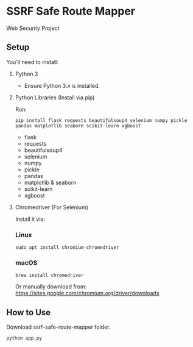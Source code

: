 # SSRF Safe Route Mapper
Web Security Project

## Setup
You'll need to install:
1. Python 3
   - Ensure Python 3.x is installed.

2. Python Libraries (Install via pip)

   Run:

   ```
   pip install flask requests beautifulsoup4 selenium numpy pickle pandas matplotlib seaborn scikit-learn xgboost
   ```
   - flask
   - requests
   - beautifulsoup4
   - selenium
   - numpy
   - pickle
   - pandas
   - matplotlib & seaborn
   - scikit-learn
   - xgboost

3. Chromedriver (For Selenium)

   Install it via:

   ### Linux

   ```
   sudo apt install chromium-chromedriver
   ```

   ### macOS

   ```
   brew install chromedriver
   ```


   Or manually download from: https://sites.google.com/chromium.org/driver/downloads


## How to Use
Download ssrf-safe-route-mapper folder.

```
python app.py
```
